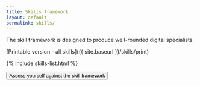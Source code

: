 ```yaml
---
title: Skills framework
layout: default
permalink: skills/
---
```

The skill framework is designed to produce well-rounded digital specialists.

[Printable version - all skills]({{ site.baseurl }}/skills/print)

{% include skills-list.html %}

<div class="text-center" >
<a href="{{ site.baseurl }}/assessment"><button type="button" class="btn btn-primary">Assess yourself against the skill framework</button></a>
</div>
